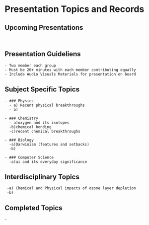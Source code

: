 # Presentation Topics and Records


## Upcoming Presentations
    - 

## Presentation Guideliens 
    - Two member each group
    - Must be 20+ minutes with each member contributing equally
    - Include Audio Visuals Materials for presentation on board


## Subject Specific Topics

    - ### Physics
      - a) Recent physical breakthroughs
      - b) 

    - ### Chemistry
      - a)oxygen and its isotopes
      -b)chemical bonding
      -c)recent chemical breakthroughs
    
    - ### Biology
      -a)Darwinism (features and setbacks)
      -b)

    - ### Computer Science
      -a)ai and its everyday significance 

## Interdisciplinary Topics
    
     -a) Chemical and Physical impacts of ozone layer depletion
     -b) 

## Completed Topics
    - 
